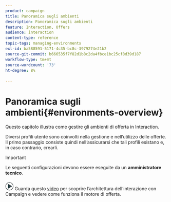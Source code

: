 ```yaml
---
product: campaign
title: Panoramica sugli ambienti
description: Panoramica sugli ambienti
feature: Interaction, Offers
audience: interaction
content-type: reference
topic-tags: managing-environments
exl-id: ba588591-5171-4c35-bc8c-3979274e21b2
source-git-commit: b666535f7f82d1b8c2da4fbce1bc25cf8d39d187
workflow-type: tm+mt
source-wordcount: '73'
ht-degree: 8%

---
```


# Panoramica sugli ambienti{#environments-overview}



Questo capitolo illustra come gestire gli ambienti di offerta in Interaction.

Diversi profili utente sono coinvolti nella gestione e nell’utilizzo delle offerte. Il primo passaggio consiste quindi nell’assicurarsi che tali profili esistano e, in caso contrario, crearli.

>[!IMPORTANT]
>
>Le seguenti configurazioni devono essere eseguite da un **amministratore tecnico**.

![](assets/do-not-localize/how-to-video.png) Guarda questo [video](https://helpx.adobe.com/campaign/classic/how-to/architecture-of-acs-v6.html?playlist=/ccx/v1/collection/product/campaign/classic/segment/digital-marketers/explevel/intermediate/applaunch/get-started/collection.ccx.js&amp;ref=helpx.adobe.com) per scoprire l’architettura dell’interazione con Campaign e vedere come funziona il motore di offerta.
